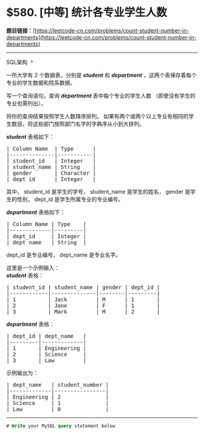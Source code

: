 # $580. [中等] 统计各专业学生人数

**题目链接：**[https://leetcode-cn.com/problems/count-student-number-in-departments](https://leetcode-cn.com/problems/count-student-number-in-departments)

---

<div class="content__1Y2H">
 <div class="sql-schema-wrapper__1jqS">
  <a class="sql-schema-link__1VAC">SQL架构
   <svg viewbox="0 0 24 24" width="1em" height="1em" class="css-1lc17o4-icon">
    <path fill-rule="evenodd" d="M10 6L8.59 7.41 13.17 12l-4.58 4.59L10 18l6-6z"></path>
   </svg></a>
 </div>
 <div class="notranslate">
  <p>一所大学有 2 个数据表，分别是&nbsp;<em><strong>student</strong></em>&nbsp;和&nbsp;<em><strong>department</strong></em>&nbsp;，这两个表保存着每个专业的学生数据和院系数据。</p> 
  <p>写一个查询语句，查询&nbsp;<em><strong>department&nbsp;</strong></em>表中每个专业的学生人数 （即使没有学生的专业也需列出）。</p> 
  <p>将你的查询结果按照学生人数降序排列。 如果有两个或两个以上专业有相同的学生数目，将这些部门按照部门名字的字典序从小到大排列。</p> 
  <p><strong><em>student</em></strong> 表格如下：</p> 
  <pre class="language-text">| Column Name  | Type      |
|--------------|-----------|
| student_id   | Integer   |
| student_name | String    |
| gender       | Character |
| dept_id      | Integer   |
</pre> 
  <p>其中， student_id 是学生的学号， student_name 是学生的姓名， gender 是学生的性别， dept_id 是学生所属专业的专业编号。</p> 
  <p><strong><em>department</em></strong> 表格如下：</p> 
  <pre class="language-text">| Column Name | Type    |
|-------------|---------|
| dept_id     | Integer |
| dept_name   | String  |
</pre> 
  <p>dept_id 是专业编号， dept_name 是专业名字。</p> 
  <p>这里是一个示例输入：<br> <strong><em>student</em></strong>&nbsp;表格：</p> 
  <pre class="language-text">| student_id | student_name | gender | dept_id |
|------------|--------------|--------|---------|
| 1          | Jack         | M      | 1       |
| 2          | Jane         | F      | 1       |
| 3          | Mark         | M      | 2       |
</pre> 
  <p><strong><em>department</em></strong> 表格：</p> 
  <pre class="language-text">| dept_id | dept_name   |
|---------|-------------|
| 1       | Engineering |
| 2       | Science     |
| 3       | Law         |
</pre> 
  <p>示例输出为：</p> 
  <pre class="language-text">| dept_name   | student_number |
|-------------|----------------|
| Engineering | 2              |
| Science     | 1              |
| Law         | 0              |
</pre> 
 </div>
</div>

---

```sql
# Write your MySQL query statement below
```